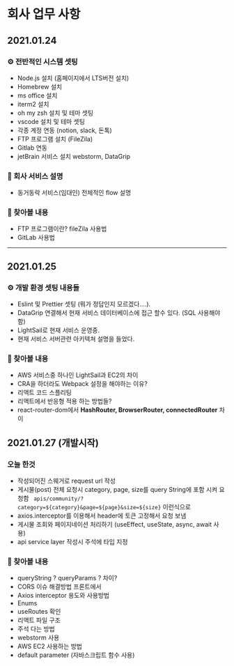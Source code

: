 # 회사 업무 사항

## 2021.01.24

### ⚙️ 전반적인 시스템 셋팅

- Node.js 설치 (홈페이지에서 LTS버전 설치)
- Homebrew 설치
- ms office 설치
- iterm2 설치
- oh my zsh 설치 및 테마 셋팅
- vscode 설치 및 테마 셋팅
- 각종 계정 연동 (notion, slack, 돈톡)
- FTP 프로그램 설치 (FileZila)
- Gitlab 연동
- jetBrain 서비스 설치 webstorm, DataGrip

### 📍 회사 서비스 설명

- 동거동락 서비스(임대인) 전체적인 flow 설명

### 🔨 찾아볼 내용

- FTP 프로그램이란? fileZila 사용법
- GitLab 사용법

---

## 2021.01.25

### ⚙️ 개발 환경 셋팅 내용들

- Eslint 및 Prettier 셋팅 (뭐가 정답인지 모르겠다....).
- DataGrip 연결해서 현재 서비스 데이터베이스에 접근 할수 있다. (SQL 사용해야함)
- LightSail로 현재 서비스 운영중.
- 현재 서비스 서버관련 아키텍쳐 설명을 들었다.

### 🔨 찾아볼 내용

- AWS 서비스중 하나인 LightSail과 EC2의 차이
- CRA을 하더라도 Webpack 설정을 해야하는 이유?
- 리액트 코드 스플리팅
- 리액트에서 반응형 적용 하는 방법들?
- react-router-dom에서 **HashRouter, BrowserRouter, connectedRouter** 차이

## 2021.01.27 (개발시작)

### 오늘 한것

- 작성되어진 스웨거로 request url 작성
- 게시물(post) 전체 요청시 category, page, size를 query String에 포함 시켜 요청함 ` apis/community/?category=${category}&page=${page}&size=${size}` 이런식으로
- axios.interceptor를 이용해서 header에 토큰 고정해서 요청 보냄
- 게시물 조회와 페이지네이션 처리하기 (useEffect, useState, async, await 사용)
- api service layer 작성시 주석에 타입 지정

### 🔨 찾아볼 내용

- queryString ? queryParams ? 차이?
- CORS 이슈 해결방법 프론트에서
- Axios interceptor 용도와 사용방법
- Enums
- useRoutes 확인
- 리액트 파일 구조
- 주석 다는 방법
- webstorm 사용
- AWS EC2 사용하는 방법
- default parameter (자바스크립트 함수 사용)
